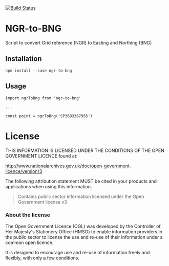 [![Build Status](https://travis-ci.org/EnvironmentAgency/ngr-to-bng.svg?branch=master)](https://travis-ci.org/EnvironmentAgency/ngr-to-bng)

# NGR-to-BNG

Script to convert Grid reference (NGR) to Easting and Northing (BNG)

## Installation

```
npm install --save ngr-to-bng
```
## Usage

```
import ngrToBng from 'ngr-to-bng'

...

const point = ngrToBng('SP3683367955')
```

# License

THIS INFORMATION IS LICENSED UNDER THE CONDITIONS OF THE OPEN GOVERNMENT LICENCE found at:

http://www.nationalarchives.gov.uk/doc/open-government-licence/version/3

The following attribution statement MUST be cited in your products and applications when using this information.

>Contains public sector information licensed under the Open Government license v3

### About the license

The Open Government Licence (OGL) was developed by the Controller of Her Majesty's Stationery Office (HMSO) to enable information providers in the public sector to license the use and re-use of their information under a common open licence.

It is designed to encourage use and re-use of information freely and flexibly, with only a few conditions.
